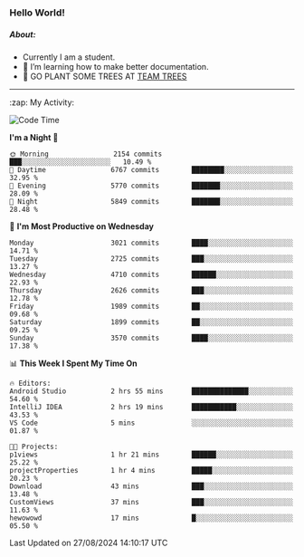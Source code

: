 ### Hello World!

##### About:
- Currently I am a student.
- 🌱 I’m learning how to make better documentation.
- 🌱 GO PLANT SOME TREES AT [TEAM TREES](https://teamtrees.org/)

---
  <summary>:zap: My Activity:</summary>
  
<!--START_SECTION:waka-->
![Code Time](http://img.shields.io/badge/Code%20Time-1%2C420%20hrs%205%20mins-blue)

**I'm a Night 🦉** 

```text
🌞 Morning                2154 commits        ███░░░░░░░░░░░░░░░░░░░░░░   10.49 % 
🌆 Daytime                6767 commits        ████████░░░░░░░░░░░░░░░░░   32.95 % 
🌃 Evening                5770 commits        ███████░░░░░░░░░░░░░░░░░░   28.09 % 
🌙 Night                  5849 commits        ███████░░░░░░░░░░░░░░░░░░   28.48 % 
```
📅 **I'm Most Productive on Wednesday** 

```text
Monday                   3021 commits        ████░░░░░░░░░░░░░░░░░░░░░   14.71 % 
Tuesday                  2725 commits        ███░░░░░░░░░░░░░░░░░░░░░░   13.27 % 
Wednesday                4710 commits        ██████░░░░░░░░░░░░░░░░░░░   22.93 % 
Thursday                 2626 commits        ███░░░░░░░░░░░░░░░░░░░░░░   12.78 % 
Friday                   1989 commits        ██░░░░░░░░░░░░░░░░░░░░░░░   09.68 % 
Saturday                 1899 commits        ██░░░░░░░░░░░░░░░░░░░░░░░   09.25 % 
Sunday                   3570 commits        ████░░░░░░░░░░░░░░░░░░░░░   17.38 % 
```


📊 **This Week I Spent My Time On** 

```text
🔥 Editors: 
Android Studio           2 hrs 55 mins       ██████████████░░░░░░░░░░░   54.60 % 
IntelliJ IDEA            2 hrs 19 mins       ███████████░░░░░░░░░░░░░░   43.53 % 
VS Code                  5 mins              ░░░░░░░░░░░░░░░░░░░░░░░░░   01.87 % 

🐱‍💻 Projects: 
p1views                  1 hr 21 mins        ██████░░░░░░░░░░░░░░░░░░░   25.22 % 
projectProperties        1 hr 4 mins         █████░░░░░░░░░░░░░░░░░░░░   20.23 % 
Download                 43 mins             ███░░░░░░░░░░░░░░░░░░░░░░   13.48 % 
CustomViews              37 mins             ███░░░░░░░░░░░░░░░░░░░░░░   11.63 % 
hewowowd                 17 mins             █░░░░░░░░░░░░░░░░░░░░░░░░   05.50 % 
```


 Last Updated on 27/08/2024 14:10:17 UTC
<!--END_SECTION:waka-->
